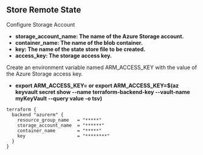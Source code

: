 ## Store Remote State

Configure Storage Account

* **storage_account_name: The name of the Azure Storage account.**
* **container_name: The name of the blob container.**
* **key: The name of the state store file to be created.**
* **access_key: The storage access key.**

Create an environment variable named ARM_ACCESS_KEY with the value of the Azure Storage access key.

* **export ARM_ACCESS_KEY=<storage access key> or export ARM_ACCESS_KEY=$(az keyvault secret show --name terraform-backend-key --vault-name myKeyVault --query value -o tsv)**

```
terraform {
  backend "azurerm" {
    resource_group_name   = "*****"
    storage_account_name  = "******"
    container_name        = "*****"
    key                   = "********"
  }
}
```
